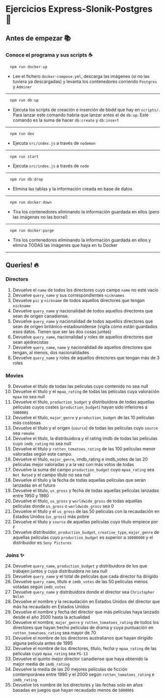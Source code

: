 # Ejercicios Express-Slonik-Postgres 🐘

## Antes de empezar 📚

### Conoce el programa y sus scripts ☕️

```js
  npm run docker:up
```
- Lee el fichero `docker-compose.yml`, descarga las imágenes (si no las tuviera ya descargadas) y levanta los contenedores corriendo `Postgres` y `Adminer`
----------

```js
  npm run db:up
```
- Ejecuta los scripts de creación e inserción de bbdd que hay en `scripts/`. Para lanzar este comando habría que lanzar antes el de `db:up`. Este comando es la suma de hacer `db:create` y `db:insert`
----------

```js
  npm run dev
```
- Ejecuta `src/index.js` a través de `nodemon`
----------

```js
  npm run start
```
- Ejecuta `src/index.js` a través de `node`
----------

```js
  npm run db:drop
```
- Elimina las tablas y la información creada en base de datos
----------

```js
  npm run docker:down
```
- Tira los contenedores eliminando la información guardada en ellos (pero las imágenes no las borra!)
----------

```js
  npm run docker:purge
```
- Tira los contenedores eliminando la información guardada en ellos y elimina TODAS las imágenes que haya en tu Docker
----------

## Queries! 🔥

### Directors

1. Devuelve el `name` de todos los directores cuyo campo `name` no esté vacío
2. Devuelve `query_name` y sus correspondientes `nicknames`
3. Devuelve `pic` y `nickname` de todos aquellos directores que tengan `nickname`
4. Devuelve `query_name` y nacionalidad de todos aquellos directores que sean de origen canadiense.
5. Devuelve `query_name` y nacionalidad de todos aquellos directores que sean de origen británico-estadounidense (vigila cómo están guardados esos datos. Tienen que ser las dos cosas juntas)
6. Devuelve `query_name`, nacionalidad y roles de aquellos directores que sean ajedrecistas
7. Devuelve `query_name`, `name` y nacionalidad de aquellos directores que tengan, al menos, dos nacionalidades
8. Devuelve `query_name` y roles de aquellos directores que tengan más de 3 roles

### Movies

9. Devuelve el título de todas las películas cuyo contenido no sea null
10. Devuelve el título y el `mpaa_rating` de todas las películas cuya valoración `mpaa` no sea null
11. Devuelve el título, `production_budget` y distribuidora de todas aquellas películas cuyos costes (`production_budget`) hayan sido inferiores a `500000$`
12. Devuelve el título, `major_genre` y `production_budget` de las 10 películas más costosas
13. Devuelve el título y el origen (`source`) de todas las películas cuyo `source` sea `remake`
14. Devuelve el título, la distribuidora y el rating imdb de todas las películas cuyo `imdb_rating` no sea null
15. Devuelve el título y `rotten_tomatoes_rating` de las 100 películas menor valoradas según este campo.
16. Devuelve el título, `major_genre`, imdb_rating e imdb_votes de las 20 películas mejor valoradas y a la vez con más votos de todas
17. Devuelve la suma del campo `production_budget` cuyo `mpaa_rating` sea `Not Rated` y el campo título no sea null
18. Devuelve el título y la fecha de todas aquellas películas que serán lanzadas en el futuro
19. Devuelve el título, `us_gross` y fecha de todas aquellas películas lanzadas entre 1950 y 1980
20. Devuelve el título, `us_gross` y `worldwide_gross` de todas aquellas películas donde `us_gross` o `worldwide_gross` sea 0
21. Devuelve el título y el `us_gross` de las 50 películas con la recaudación en Estados Unidos (`us_gross`) más pobre
22. Devuelve el título y `source` de aquellas películas cuyo título empiece por `F`
23. Devuelve distribuidor, `production_budget`, `creative_type`, `major_genre` de aquellas películas cuyo `production_budget` es superior a `10000000` y el distribuidor es `Sony Pictures`

### Joins ✨

24. Devuelve `query_name`, `production_budget` y distribuidora de los que trabajen juntos y cuya distribuidora no sea null
25. Devuelve `query_name` y el total de películas que cada director ha dirigido
26. Devuelve `query_name`, título e `imdb_votes` de las 50 películas menos votadas según `imdb_votes`
27. Devuelve `query_name` y distribuidora donde el director sea `Christopher Nolan`
28. Devuelve el nombre y la recaudación en Estados Unidos del director que más ha recaudado en Estados Unidos
29. Devuelve el nombre y fecha del director que más películas haya lanzado desde el año 2000 hasta la actualidad
30. Devuelve el nombre, `major_genre` y `rotten_tomatoes_rating` de todos los directores que hayan hecho películas de drama y cuya puntuación en `rotten_tomatoes_rating` sea mayor de 70
31. Devuelve el nombre de los directores australianos que hayan dirigido alguna película antes de 1995
32. Devuelve el nombre de los directores, título, fecha y `mpaa_rating` de las películas cuyo `mpaa_rating` sea `PG-13`
33. Devuelve el quinto mejor director canadiense que haya obtenido la mejor media de `imdb_rating`
34. Devuelve la media de las 20 mejores películas de ficción contemporánea entre 1990 y el 2000 según `rotten_tomatoes_rating` e `imdb_rating`
35. Devuelve los nombre de los directores y las fechas solo en años basadas en juegos que hayan recaudado menos de `500000$`
